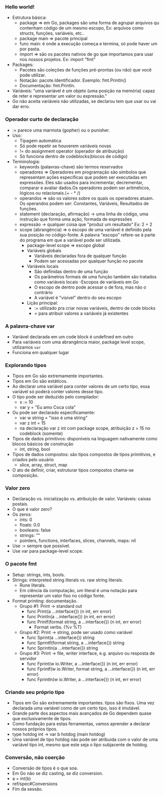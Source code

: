 ### Hello world!

- Estrutura básica: 
    - package => em Go, packages são uma forma de agrupar arquivos qu contenham código de um mesmo escopo, Ex: arquivos como structs, funções, variáveis, etc..
    - package main => pacote principal
    - func main: é onde a execução começa e termina, só pode haver um por pasta.
    - import => são os pacotes nativos de go que importamos para usar nos nossos projetos. Ex: import "fmt"
- Packages:
    - Pacotes são coleções de funções pré-prontas (ou não) que você pode utilizar.
    - Notação: pacote.Identificador. Exemplo: fmt.Println()
    - Documentação: fmt.Println.
- Variáveis: "uma variável é um objeto (uma posição na memória) capaz de reter e representar um valor ou expressão."
- Go não aceita variáveis não utilizadas, se declarou tem que usar ou vai dar erro.

### Operador curto de declaração

- := parece uma marmota (gopher) ou o punisher.
- Uso:
    - Tipagem automática
    - Só pode repetir se houverem variáveis novas 
    - != do assignment operator (operador de atribuição)
    - Só funciona dentro de codeblocks(blocos de código)
- Terminologia:
    - keywords (palavras-chave) são termos reservados
    - operadores => Operadores em programação são símbolos que representam ações específicas que podem ser executadas em expressões. Eles são usados para 
    incrementar, decrementar, comparar e avaliar dados.Os operadores podem ser aritméticos, lógicos ou relacionais.(+  -  *  /)
    - operandos => são os valores sobre os quais os operadores atuam. Os operandos podem ser: Constantes, Variáveis, Resultados de funções. 
    - statement (declaração, afirmação) → uma linha de código, uma instrução que forma uma ação, formada de expressões 
    - expressão -> qualquer coisa que "produz um resultado" Ex: 2 + 2
    - scope (abrangência) => o escopo de uma variável é definido pela sua posição no código-fonte. A palavra "escopo" refere-se à parte do programa em que a 
     variável pode ser utilizada. 
       - package-level scope => escopo global
        - Variáveis globais
          - Variáveis declaradas fora de qualquer função
          - Podem ser acessadas por qualquer função no pacote
        - Variáveis locais 
          - São definidas dentro de uma função
          - Os parâmetros formais de uma função também são tratados como variáveis locais
       -Escopos de variáveis em Go
          - O escopo de dentro pode acessar o de fora, mas não o contrário 
          - A variável é "visível" dentro do seu escopo 
       - Lição principal:
          -  := utilizado pra criar novas variáveis, dentro de code blocks
          -  = para atribuir valores a variáveis já existentes

### A palavra-chave var

- Variável declarada em um code block é undefined em outro
- Para variáveis com uma abrangência maior, package level scope, utilizamos `var`
- Funciona em qualquer lugar

### Explorando tipos

- Tipos em Go são extremamente importantes.
- Tipos em Go são estáticos.
- Ao declarar uma variável para conter valores de um certo tipo, essa variável só poderá conter valores desse tipo.
- O tipo pode ser deduzido pelo compilador:
    - x := 10
    - var y = "Eu amo Coca cola"
- Ou pode ser declarado especificamente:
    - var w string = "isso é uma string"
    - var z int = 15
    - na declaração var z int com package scope, atribuição z = 15 no codeblock (somente)
- Tipos de dados primitivos: disponíveis na linguagem nativamente como blocos básicos de construção
    - int, string, bool
- Tipos de dados compostos: são tipos compostos de tipos primitivos, e criados pelo usuário
    - slice, array, struct, map
- O ato de definir, criar, estruturar tipos compostos chama-se composição.

### Valor zero

- Declaração vs. inicialização vs. atribuição de valor. Variáveis: caixas postais.
- O que é valor zero?
- Os zeros:
    - ints: 0
    - floats: 0.0
    - booleans: false
    - strings: ""
    - pointers, functions, interfaces, slices, channels, maps: nil
- Use := sempre que possível.
- Use var para package-level scope.

### O pacote fmt

- Setup: strings, ints, bools.
- Strings: interpreted string literals vs. raw string literals.
    - Rune literals.
    - Em ciência da computação, um literal é uma notação para representar um valor fixo no código fonte. 
- Format printing: documentação.
    - Grupo #1: Print -> standard out
        - func Print(a ...interface{}) (n int, err error)
        - func Println(a ...interface{}) (n int, err error)
        - func Printf(format string, a ...interface{}) (n int, err error)
            - Format verbs. (%v %T)
    - Grupo #2: Print -> string, pode ser usado como variável
        - func Sprint(a ...interface{}) string
        - func Sprintf(format string, a ...interface{}) string
        - func Sprintln(a ...interface{}) string
    - Grupo #3: Print -> file, writer interface, e.g. arquivo ou resposta de servidor
        - func Fprint(w io.Writer, a ...interface{}) (n int, err error)
        - func Fprintf(w io.Writer, format string, a ...interface{}) (n int, err error)
        - func Fprintln(w io.Writer, a ...interface{}) (n int, err error)

### Criando seu próprio tipo

- Tipos em Go são extremamente importantes. tipos são fixos. Uma vez declarada uma variável como de um certo tipo, isso é imutável.
- Grande parte dos aspectos mais avançados de Go dependem quase que exclusivamente de tipos.
- Como fundação para estas ferramentas, vamos aprender a declarar nossos próprios tipos.
- type hotdog int → var b hotdog (main hotdog)
- Uma variável de tipo hotdog não pode ser atribuida com o valor de uma variável tipo int, mesmo que este seja o tipo subjacente de hotdog. 

### Conversão, não coerção

- Conversão de tipos é o que soa.
- Em Go não se diz casting, se diz conversion.
- a = int(b)
- ref/spec#Conversions
- Fim da sessão. 
